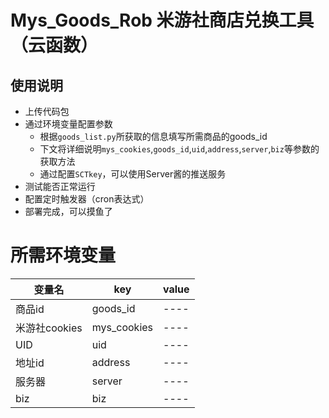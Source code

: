 # Mys_Goods_Rob 米游社商店兑换工具（云函数）  
## 使用说明  
* 上传代码包  
* 通过环境变量配置参数  
  * 根据`goods_list.py`所获取的信息填写所需商品的goods_id  
  * 下文将详细说明`mys_cookies`,`goods_id`,`uid`,`address`,`server`,`biz`等参数的获取方法  
  * 通过配置`SCTkey`，可以使用Server酱的推送服务
* 测试能否正常运行  
* 配置定时触发器（cron表达式）  
* 部署完成，可以摸鱼了  
# 所需环境变量  
|  变量名  |  key  |  value  |
|  ----  | ----  | ----  |
|  商品id  |  goods_id  |  ----  |  
|  米游社cookies  |  mys_cookies  |  ----  |  
|  UID  |  uid  |  ----  |  
|  地址id  |  address  |  ----  |  
|  服务器  |  server  |  ----  |  
|  biz  |  biz  |  ----  |  
